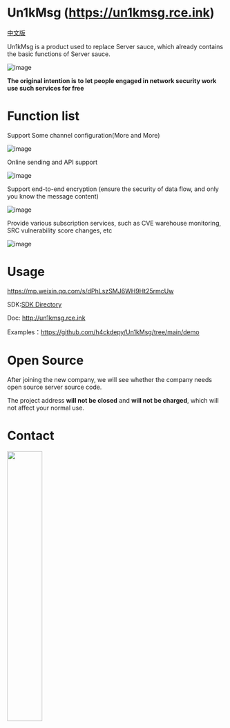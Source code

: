 # Un1kMsg (https://un1kmsg.rce.ink)

[中文版](README-CN.md)

Un1kMsg is a product used to replace Server sauce, which already contains the basic functions of Server sauce.

![image](https://user-images.githubusercontent.com/42985524/194804166-e3b79e29-a8bb-4e2c-bda4-663279fd5c9b.png)

<strong>The original intention is to let people engaged in network security work use such services for free</strong>

# Function list

Support Some channel configuration(More and More)

![image](https://user-images.githubusercontent.com/42985524/193771444-834b6559-ffd7-4a97-b422-65d48fabc923.png)

Online sending and API support

![image](https://user-images.githubusercontent.com/42985524/193771621-47d2cf34-53f4-4e25-b833-376f154284f7.png)

Support end-to-end encryption (ensure the security of data flow, and only you know the message content)

![image](https://user-images.githubusercontent.com/42985524/193771793-499c13db-1f82-4ae0-b2c7-7e1ff2724a8c.png)

Provide various subscription services, such as CVE warehouse monitoring, SRC vulnerability score changes, etc

![image](https://user-images.githubusercontent.com/42985524/194763944-b53c34dc-a46c-4428-a71c-4a06ae0c3ef1.png)


# Usage 

https://mp.weixin.qq.com/s/dPhLszSMJ6WH9Ht25rmcUw

SDK:[SDK Directory](https://github.com/h4ckdepy/Un1kMsg/tree/main/sdk)

Doc: http://un1kmsg.rce.ink

Examples：https://github.com/h4ckdepy/Un1kMsg/tree/main/demo

# Open Source

After joining the new company, we will see whether the company needs open source server source code.

The project address **will not be closed** and **will not be charged**, which will not affect your normal use.

# Contact

<img src=https://user-images.githubusercontent.com/42985524/194739461-0de11818-7a7f-46e9-868f-fd8687f80811.png width="40%">
